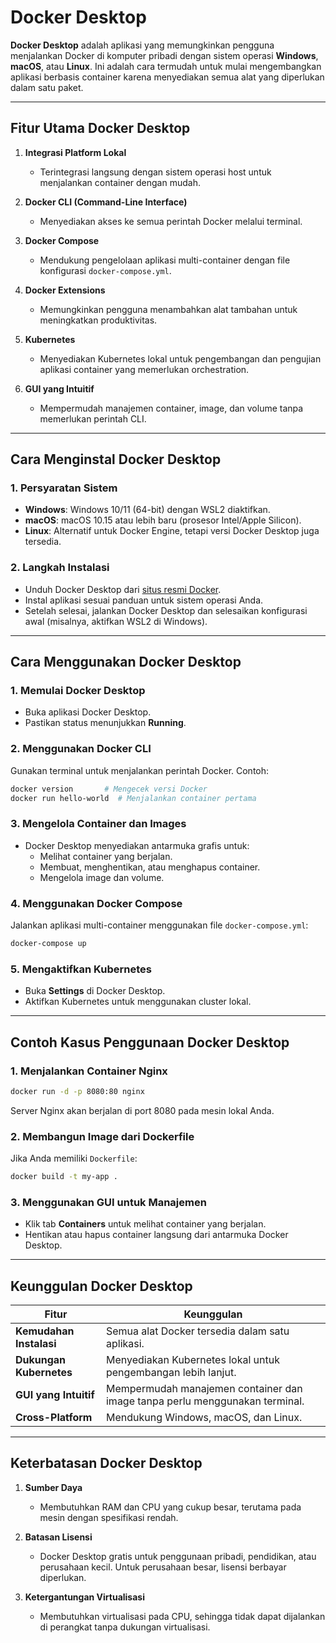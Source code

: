 # **Docker Desktop**

**Docker Desktop** adalah aplikasi yang memungkinkan pengguna menjalankan Docker di komputer pribadi dengan sistem operasi **Windows**, **macOS**, atau **Linux**. Ini adalah cara termudah untuk mulai mengembangkan aplikasi berbasis container karena menyediakan semua alat yang diperlukan dalam satu paket.

---

## Fitur Utama Docker Desktop

1. **Integrasi Platform Lokal**  
   - Terintegrasi langsung dengan sistem operasi host untuk menjalankan container dengan mudah.

2. **Docker CLI (Command-Line Interface)**  
   - Menyediakan akses ke semua perintah Docker melalui terminal.

3. **Docker Compose**  
   - Mendukung pengelolaan aplikasi multi-container dengan file konfigurasi `docker-compose.yml`.

4. **Docker Extensions**  
   - Memungkinkan pengguna menambahkan alat tambahan untuk meningkatkan produktivitas.

5. **Kubernetes**  
   - Menyediakan Kubernetes lokal untuk pengembangan dan pengujian aplikasi container yang memerlukan orchestration.

6. **GUI yang Intuitif**  
   - Mempermudah manajemen container, image, dan volume tanpa memerlukan perintah CLI.

---

## Cara Menginstal Docker Desktop

### 1. **Persyaratan Sistem**
- **Windows**: Windows 10/11 (64-bit) dengan WSL2 diaktifkan.  
- **macOS**: macOS 10.15 atau lebih baru (prosesor Intel/Apple Silicon).  
- **Linux**: Alternatif untuk Docker Engine, tetapi versi Docker Desktop juga tersedia.

### 2. **Langkah Instalasi**
- Unduh Docker Desktop dari [situs resmi Docker](https://www.docker.com/products/docker-desktop).
- Instal aplikasi sesuai panduan untuk sistem operasi Anda.
- Setelah selesai, jalankan Docker Desktop dan selesaikan konfigurasi awal (misalnya, aktifkan WSL2 di Windows).

---

## Cara Menggunakan Docker Desktop

### 1. **Memulai Docker Desktop**
- Buka aplikasi Docker Desktop.
- Pastikan status menunjukkan **Running**.

### 2. **Menggunakan Docker CLI**
Gunakan terminal untuk menjalankan perintah Docker. Contoh:
```bash
docker version       # Mengecek versi Docker
docker run hello-world  # Menjalankan container pertama
```

### 3. **Mengelola Container dan Images**
- Docker Desktop menyediakan antarmuka grafis untuk:
  - Melihat container yang berjalan.
  - Membuat, menghentikan, atau menghapus container.
  - Mengelola image dan volume.

### 4. **Menggunakan Docker Compose**
Jalankan aplikasi multi-container menggunakan file `docker-compose.yml`:
```bash
docker-compose up
```

### 5. **Mengaktifkan Kubernetes**
- Buka **Settings** di Docker Desktop.
- Aktifkan Kubernetes untuk menggunakan cluster lokal.

---

## Contoh Kasus Penggunaan Docker Desktop

### 1. Menjalankan Container Nginx
```bash
docker run -d -p 8080:80 nginx
```
Server Nginx akan berjalan di port 8080 pada mesin lokal Anda.

### 2. Membangun Image dari Dockerfile
Jika Anda memiliki `Dockerfile`:
```bash
docker build -t my-app .
```

### 3. Menggunakan GUI untuk Manajemen
- Klik tab **Containers** untuk melihat container yang berjalan.
- Hentikan atau hapus container langsung dari antarmuka Docker Desktop.

---

## Keunggulan Docker Desktop

| **Fitur**               | **Keunggulan**                                                                 |
|--------------------------|-------------------------------------------------------------------------------|
| **Kemudahan Instalasi**  | Semua alat Docker tersedia dalam satu aplikasi.                              |
| **Dukungan Kubernetes**  | Menyediakan Kubernetes lokal untuk pengembangan lebih lanjut.                |
| **GUI yang Intuitif**    | Mempermudah manajemen container dan image tanpa perlu menggunakan terminal.  |
| **Cross-Platform**       | Mendukung Windows, macOS, dan Linux.                                         |

---

## Keterbatasan Docker Desktop

1. **Sumber Daya**  
   - Membutuhkan RAM dan CPU yang cukup besar, terutama pada mesin dengan spesifikasi rendah.

2. **Batasan Lisensi**  
   - Docker Desktop gratis untuk penggunaan pribadi, pendidikan, atau perusahaan kecil. Untuk perusahaan besar, lisensi berbayar diperlukan.

3. **Ketergantungan Virtualisasi**  
   - Membutuhkan virtualisasi pada CPU, sehingga tidak dapat dijalankan di perangkat tanpa dukungan virtualisasi.